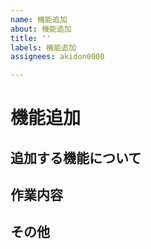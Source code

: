 ```yaml
---
name: 機能追加
about: 機能追加
title: ''
labels: 機能追加
assignees: akidon0000

---
```


<!-- 機能追加のご意見、ありがとうございます -->

# 機能追加

## 追加する機能について
<!-- 概要をこちらにお願いします -->



## 作業内容



## その他
<!-- 参考記事などあればここに -->
